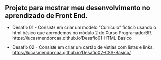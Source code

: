 ## Projeto para mostrar meu desenvolvimento no aprendizado de Front End.

* Desafio 01 - Consiste em criar um modelo "Currículo" fictício usando o html básico que aprendemos no módulo 2 do Curso ProgramadorBR.
https://lucasmendoncaa.github.io/Desafio01-HTML-Basico

* Desafio 02 - Consiste em criar um cartão de vistias com listas e links.
https://lucasmendoncaa.github.io/Desafio02-CSS-Basico/
